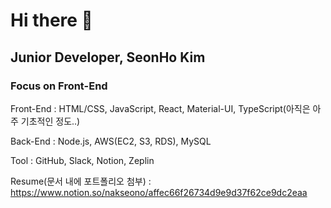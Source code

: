 # Hi there 👋

## Junior Developer, SeonHo Kim

### Focus on Front-End

Front-End : HTML/CSS, JavaScript, React, Material-UI, TypeScript(아직은 아주 기초적인 정도..)

Back-End : Node.js, AWS(EC2, S3, RDS), MySQL

Tool : GitHub, Slack, Notion, Zeplin

Resume(문서 내에 포트폴리오 첨부) : https://www.notion.so/nakseono/affec66f26734d9e9d37f62ce9dc2eaa
